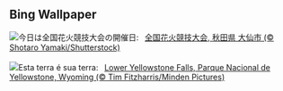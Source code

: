 ## Bing Wallpaper
![](https://www.bing.com/th?id=OHR.Fireworks2023_JA-JP6750105945_UHD.jpg&w=1000)今日は全国花火競技大会の開催日:&nbsp;&ensp;[全国花火競技大会, 秋田県 大仙市 (© Shotaro Yamaki/Shutterstock)](https://www.bing.com/th?id=OHR.Fireworks2023_JA-JP6750105945_UHD.jpg)
<br><br/>
![](https://www.bing.com/th?id=OHR.YellowstoneFalls_PT-BR0302038501_UHD.jpg&w=1000)Esta terra é sua terra:&nbsp;&ensp;[Lower Yellowstone Falls, Parque Nacional de Yellowstone, Wyoming (© Tim Fitzharris/Minden Pictures)](https://www.bing.com/th?id=OHR.YellowstoneFalls_PT-BR0302038501_UHD.jpg)
<br><br/>
